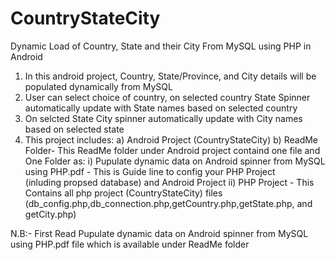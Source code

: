 # CountryStateCity
Dynamic Load of Country, State and their City From MySQL using PHP in Android
1) In this android project, Country, State/Province, and City details will be populated dynamically from MySQL
2) User can select choice of country, on selected country State Spinner automatically update with State names based on selected country
3) On selcted State City spinner automatically update with City names based on selected state
4) This project includes:
    a) Android Project (CountryStateCity)
    b) ReadMe Folder- This ReadMe folder under Android project containd one file and One Folder as:
         i) Pupulate dynamic data on Android spinner from MySQL using PHP.pdf - This is Guide line to config your PHP Project    
            (inluding propsed database) and Android Project
         ii) PHP Project - This Contains all php project (CountryStateCity) files 
         (db_config.php,db_connection.php,getCountry.php,getState.php, and getCity.php)
    
N.B:- First Read Pupulate dynamic data on Android spinner from MySQL using PHP.pdf file which is available under ReadMe folder
